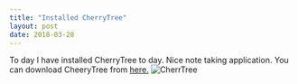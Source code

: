 ```yaml
---
title: "Installed CherryTree"
layout: post
date: 2018-03-28
---
```


To day I have installed CherryTree to day. Nice note taking application. You can download CheeryTree from [here.](https://www.giuspen.com/)
![CherrTree](https://www.giuspen.com/icons_softw/cherrytree.png)